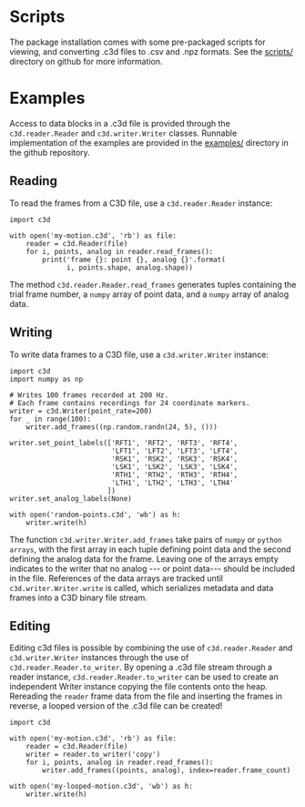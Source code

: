 Scripts
========

The package installation comes with some pre-packaged scripts for
viewing, and converting .c3d files to .csv and .npz formats.
See the [scripts/] directory on github for more information.

[scripts/]: https://github.com/EmbodiedCognition/py-c3d/tree/master/scripts

Examples
========

Access to data blocks in a .c3d file is provided through the `c3d.reader.Reader` and `c3d.writer.Writer` classes.
Runnable implementation of the examples are provided in the [examples/] directory in the github repository.

[examples/]: https://github.com/EmbodiedCognition/py-c3d/tree/master/examples

Reading
-------

To read the frames from a C3D file, use a `c3d.reader.Reader` instance:

    import c3d

    with open('my-motion.c3d', 'rb') as file:
        reader = c3d.Reader(file)
        for i, points, analog in reader.read_frames():
            print('frame {}: point {}, analog {}'.format(
                  i, points.shape, analog.shape))

The method `c3d.reader.Reader.read_frames` generates tuples
containing the trial frame number, a ``numpy`` array of point
data, and a ``numpy`` array of analog data.

Writing
-------

To write data frames to a C3D file, use a `c3d.writer.Writer`
instance:

    import c3d
    import numpy as np

    # Writes 100 frames recorded at 200 Hz.
    # Each frame contains recordings for 24 coordinate markers.
    writer = c3d.Writer(point_rate=200)
    for _ in range(100):
        writer.add_frames((np.random.randn(24, 5), ()))

    writer.set_point_labels(['RFT1', 'RFT2', 'RFT3', 'RFT4',
                             'LFT1', 'LFT2', 'LFT3', 'LFT4',
                             'RSK1', 'RSK2', 'RSK3', 'RSK4',
                             'LSK1', 'LSK2', 'LSK3', 'LSK4',
                             'RTH1', 'RTH2', 'RTH3', 'RTH4',
                             'LTH1', 'LTH2', 'LTH3', 'LTH4'
                            ])
    writer.set_analog_labels(None)

    with open('random-points.c3d', 'wb') as h:
        writer.write(h)

The function `c3d.writer.Writer.add_frames` take pairs of ``numpy`` or ``python
arrays``, with the first array in each tuple defining point data and the second
defining the analog data for the frame. Leaving one of the arrays empty indicates
to the writer that no analog --- or point data--- should be included in the file.
References of the data arrays are tracked until `c3d.writer.Writer.write`
is called, which serializes metadata and data frames into a C3D binary file stream.

Editing
-------

Editing c3d files is possible by combining the use of `c3d.reader.Reader` and `c3d.writer.Writer`
instances through the use of `c3d.reader.Reader.to_writer`. By opening a .c3d file stream through
a reader instance, `c3d.reader.Reader.to_writer` can be used to create an independent Writer instance
copying the file contents onto the heap. Rereading the `reader` frame data from the file
and inserting the frames in reverse, a looped version of the .c3d file can be created!

    import c3d

    with open('my-motion.c3d', 'rb') as file:
        reader = c3d.Reader(file)
        writer = reader.to_writer('copy')
        for i, points, analog in reader.read_frames():
            writer.add_frames((points, analog), index=reader.frame_count)

    with open('my-looped-motion.c3d', 'wb') as h:
        writer.write(h)
